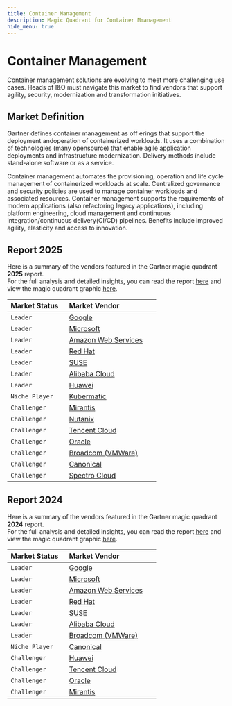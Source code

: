 ```yaml
---
title: Container Management
description: Magic Quadrant for Container Mmanagement
hide_menu: true
---
```


# Container Management

Container management solutions are evolving to meet more challenging use cases. Heads of I&O must navigate this market to find vendors that support agility, security, modernization and transformation initiatives.

## Market Definition

Gartner defines container management as off erings that support the deployment andoperation of containerized workloads. It uses a combination of technologies (many opensource) that enable agile application deployments and infrastructure modernization. Delivery methods include stand-alone software or as a service.

Container management automates the provisioning, operation and life cycle management of containerized workloads at scale. Centralized governance and security policies are used to manage container workloads and associated resources. Container management supports the requirements of modern applications (also refactoring legacy applications), including platform engineering, cloud management and continuous integration/continuous delivery(CI/CD) pipelines. Benefits include improved agility, elasticity and access to innovation.

## Report 2025

Here is a summary of the vendors featured in the Gartner magic quadrant **2025** report. <br/>For the full analysis and detailed insights, you can read the report
<a href="/docs/2025/container-management.pdf" target="_blank" rel="noopener noreferrer">here</a>
and view the magic quadrant graphic
<a href="/docs/2025/container-management.png" target="_blank" rel="noopener noreferrer">here</a>.

| Market Status   | Market Vendor                                          |
| --------------- | ------------------------------------------------------ |
| `Leader`        | [Google](/vendors/google.md)                           |
| `Leader`        | [Microsoft](/vendors/microsoft.md)                     |
| `Leader`        | [Amazon Web Services](/vendors/amazon-web-services.md) |
| `Leader`        | [Red Hat](/vendors/red-hat.md)                         |
| `Leader`        | [SUSE](/vendors/suse.md)                               |
| `Leader`        | [Alibaba Cloud](/vendors/alibaba-cloud.md)             |
| `Leader`        | [Huawei](/vendors/huawei.md)                           |
| `Niche Player`  | [Kubermatic](/vendors/kubermatic.md)                   |
| `Challenger`    | [Mirantis](/vendors/mirantis.md)                       |
| `Challenger`    | [Nutanix](/vendors/nutanix.md)                         |
| `Challenger`    | [Tencent Cloud](/vendors/tencent-cloud.md)             |
| `Challenger`    | [Oracle](/vendors/oracle.md)                           |
| `Challenger`    | [Broadcom (VMWare)](/vendors/broadcom.md)              |
| `Challenger`    | [Canonical](/vendors/canonical.md)                     |
| `Challenger`    | [Spectro Cloud](/vendors/spectro-cloud.md)             |

## Report 2024

Here is a summary of the vendors featured in the Gartner magic quadrant **2024** report. <br/>For the full analysis and detailed insights, you can read the report
<a href="/docs/2024/container-management.pdf" target="_blank" rel="noopener noreferrer">here</a>
and view the magic quadrant graphic
<a href="/docs/2024/container-management.png" target="_blank" rel="noopener noreferrer">here</a>.

| Market Status   | Market Vendor                                          |
| --------------- | ------------------------------------------------------ |
| `Leader`        | [Google](/vendors/google.md)                           |
| `Leader`        | [Microsoft](/vendors/microsoft.md)                     |
| `Leader`        | [Amazon Web Services](/vendors/amazon-web-services.md) |
| `Leader`        | [Red Hat](/vendors/red-hat.md)                         |
| `Leader`        | [SUSE](/vendors/suse.md)                               |
| `Leader`        | [Alibaba Cloud](/vendors/alibaba-cloud.md)             |
| `Leader`        | [Broadcom (VMWare)](vendors/broadcom.md)               |
| `Niche Player`  | [Canonical](/vendors/canonical.md)                     |
| `Challenger`    | [Huawei](/vendors/huawei.md)                           |
| `Challenger`    | [Tencent Cloud](/vendors/tencent-cloud.md)             |
| `Challenger`    | [Oracle](/vendors/oracle.md)                           |
| `Challenger`    | [Mirantis](/vendors/mirantis.md)                       |

